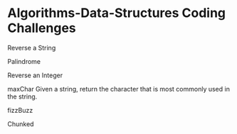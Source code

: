 # Algorithms-Data-Structures Coding Challenges 

Reverse a String

Palindrome

Reverse an Integer

maxChar Given a string, return the character that is most commonly used in the string.

fizzBuzz

Chunked
